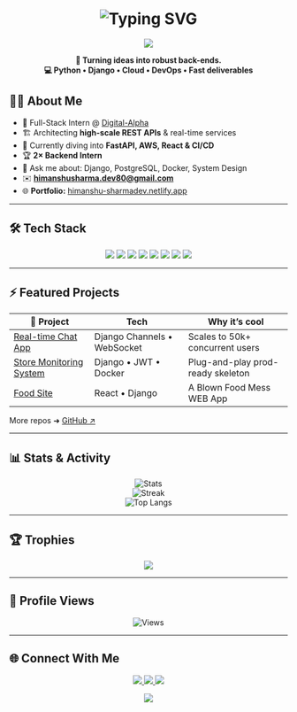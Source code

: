 <h1 align="center">
  <img src="https://readme-typing-svg.herokuapp.com?font=Fira+Code&pause=1000&color=36BCF7&width=435&lines=Hi+%F0%9F%91%8B%2C+I'm+Himanshu+Sharma;Backend+Developer+%7C+Django+%2B+Python;Cloud-First+%7C+Scalable+Systems+Fan"  alt="Typing SVG"/>
</h1>

<p align="center">
  <img src="https://capsule-render.vercel.app/api?type=wave&color=0:141E30,100:243B55&height=150&section=header&text=Himanshu%20Sharma&fontSize=40&fontColor=FFFFFF&animation=fadeIn" />
</p>

<p align="center">
  <b>🚀 Turning ideas into robust back-ends.<br>
  💻 Python • Django • Cloud • DevOps • Fast deliverables</b>
</p>

## 👨‍💻 About Me
- 👔 Full-Stack Intern @ [Digital-Alpha](https://digital-alpha.com/)
- 🏗️ Architecting **high-scale REST APIs** & real-time services
- 🌱 Currently diving into **FastAPI, AWS, React & CI/CD**
- 🏆 **2× Backend Intern** 
- 💬 Ask me about: Django, PostgreSQL, Docker, System Design
- ✉️ **himanshusharma.dev80@gmail.com**
- 🌐 **Portfolio:** [himanshu-sharmadev.netlify.app]([https://himanshu-sharmadev.netlify.app](https://67de83ce0e8e8eb97eb61666--himanshu-sharmadev.netlify.app/))

---

## 🛠️ Tech Stack
<p align="center">
  <img src="https://img.shields.io/badge/Python-3679AC?style=for-the-badge&logo=python&logoColor=white"/>
  <img src="https://img.shields.io/badge/Django-092E20?style=for-the-badge&logo=django&logoColor=white"/>
  <img src="https://img.shields.io/badge/FastAPI-059669?style=for-the-badge&logo=fastapi&logoColor=white"/>
  <img src="https://img.shields.io/badge/React-20232A?style=for-the-badge&logo=react&logoColor=61DAFB"/>
  <img src="https://img.shields.io/badge/PostgreSQL-336791?style=for-the-badge&logo=postgresql&logoColor=white"/>
  <img src="https://img.shields.io/badge/Docker-2496ED?style=for-the-badge&logo=docker&logoColor=white"/>
  <img src="https://img.shields.io/badge/AWS-232F3E?style=for-the-badge&logo=amazonaws&logoColor=FF9900"/>
  <img src="https://img.shields.io/badge/GitHub_Actions-2088FF?style=for-the-badge&logo=github-actions&logoColor=white"/>
</p>

---

## ⚡ Featured Projects
| 🚀 Project | Tech | Why it’s cool |
|-----------|------|---------------|
| [Real-time Chat App]([https://github.com/himanshu-sharmav/](https://github.com/himanshu-sharmav/chat-proj)⬜) | Django Channels • WebSocket | Scales to 50k+ concurrent users |
| [Store Monitoring System]([https://github.com/himanshu-sharmav/](https://github.com/himanshu-sharmav/Himanshu_20250428)⬜) | Django • JWT • Docker | Plug-and-play prod-ready skeleton |
| [Food Site](https://himanshu-sharmadev.netlify.app) | React • Django | A Blown Food Mess WEB App |

More repos ➜ [GitHub ↗](https://github.com/himanshu-sharmav?tab=repositories)

---

## 📊 Stats&nbsp;&amp;&nbsp;Activity
<p align="center">
  <img src="https://github-readme-stats.vercel.app/api?username=himanshu-sharmav&show_icons=true&theme=tokyonight&count_private=true&include_all_commits=true" alt="Stats"/>
  <br>
  <img src="https://github-readme-streak-stats.herokuapp.com/?user=himanshu-sharmav&theme=tokyonight&hide_border=true" alt="Streak"/>
  <br>
  <img src="https://github-readme-stats.vercel.app/api/top-langs/?username=himanshu-sharmav&layout=compact&theme=tokyonight&count_private=true" alt="Top Langs"/>
</p>

<!-- Optional contribution graph -->
<!--
<p align="center">
  <img src="https://activity-graph.herokuapp.com/graph?username=himanshu-sharmav&theme=tokyonight" alt="Activity Graph"/>
</p>
-->

---

## 🏆 Trophies
<p align="center">
  <img src="https://github-profile-trophy.vercel.app/?username=himanshu-sharmav&theme=onedark" />
</p>

---

## 👀 Profile Views
<p align="center">
  <img src="https://komarev.com/ghpvc/?username=himanshu-sharmav&label=Profile%20Views&color=0e75b6&style=flat-square" alt="Views"/>
</p>

---

## 🌐 Connect With Me
<p align="center">
  <a href="https://www.linkedin.com/in/himanshu-sharma-055265207/" target="_blank">
    <img src="https://img.shields.io/badge/LinkedIn-0077B5?style=for-the-badge&logo=linkedin&logoColor=white"/>
  </a>
  <a href="https://twitter.com/himanshu_sharmav" target="_blank">
    <img src="https://img.shields.io/badge/Twitter-1DA1F2?style=for-the-badge&logo=twitter&logoColor=white"/>
  </a>
  <a href="mailto:himanshusharma.dev80@gmail.com" target="_blank">
    <img src="https://img.shields.io/badge/Gmail-D14836?style=for-the-badge&logo=gmail&logoColor=white"/>
  </a>
</p>

<p align="center">
  <img src="https://capsule-render.vercel.app/api?type=wave&color=0:141E30,100:243B55&height=150&section=footer" />
</p>
